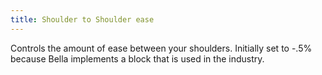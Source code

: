```yaml
---
title: Shoulder to Shoulder ease
---
```


Controls the amount of ease between your shoulders. Initially set to -.5% because Bella implements a block that is used in the industry.




